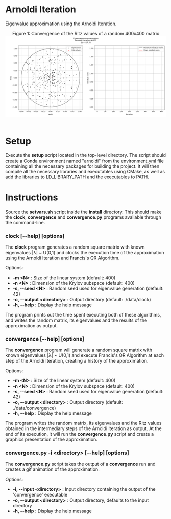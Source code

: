# Arnoldi Iteration

Eigenvalue approximation using the Arnoldi Iteration.

<p align="center">
    Figure 1: Convergence of the Ritz values of a random 400x400 matrix
    <br>
    <img src="./figures/convergence.gif" alt="ritz" width="800"/>
    <br><br>
</p>

# Setup

Execute the **setup** script located in the top-level directory. The script should create a Conda environment named "arnoldi" from the environment.yml file containing all the necessary packages for building the project. It will then compile all the necessary libraries and executables using CMake, as well as add the libraries to LD_LIBRARY_PATH and the executables to PATH.

# Instructions

Source the **setvars.sh** script inside the **install** directory. This should make the **clock**, **convergence** and **convergence.py** programs available through the command-line.

### clock [--help] [options]

The **clock** program generates a random square matrix with known eigenvalues |λ| ~ U(0,1) and clocks the execution time of the approximation using the Arnoldi Iteration and Francis's QR Algorithm.

Options: 
  - **-m \<N\>** : Size of the linear system (default: 400)
  - **-n \<N\>** : Dimension of the Krylov subspace (default: 400)
  - **-s, --seed \<N\>** : Random seed used for eigenvalue generation (default: 42)
  - **-o, --output \<directory\>** : Output directory (default: ./data/clock)
  - **-h, --help** : Display the help message

The program prints out the time spent executing both of these algorithms, and writes the random matrix, its eigenvalues and the results of the approximation as output.

### convergence [--help] [options]

The **convergence** program will generate a random square matrix with known eigenvalues |λ| ~ U(0,1) and execute Francis's QR Algorithm at each step of the Arnoldi Iteration, creating a history of the approximation.

Options: 
  - **-m \<N\>** : Size of the linear system (default: 400)
  - **-n \<N\>** : Dimension of the Krylov subspace (default: 400)
  - **-s, --seed \<N\>** : Random seed used for eigenvalue generation (default: 42)
  - **-o, --output \<directory\>** : Output directory (default: ./data/convergence)
  - **-h, --help** : Display the help message

The program writes the random matrix, its eigenvalues and the Ritz values obtained in the intermediary steps of the Arnoldi iteration as output. At the end of its execution, it will run the **convergence.py** script and create a graphics presentation of the approximation.

### convergence.py -i \<directory\> [--help] [options]

The **convergence.py** script takes the output of a **convergence** run and creates a gif animation of the approximation.

Options: 
  - **-i, --input \<directory\>** : Input directory containing the output of the 'convergence' executable
  - **-o, --output \<directory\>** : Output directory, defaults to the input directory
  - **-h, --help** : Display the help message